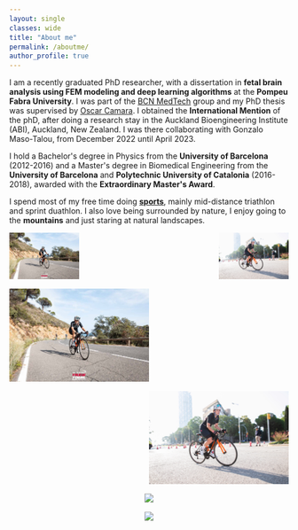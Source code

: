 ```yaml
---
layout: single
classes: wide
title: "About me"
permalink: /aboutme/
author_profile: true
---
```

I am a recently graduated PhD researcher, with a dissertation in **fetal brain analysis using FEM modeling and deep learning algorithms** at the **Pompeu Fabra University**. I was part of the [BCN MedTech](https://www.upf.edu/web/bcn-medtech/) group and my PhD thesis was supervised by [Oscar Camara](https://www.upf.edu/web/etic/faculty/-/asset_publisher/vto8LcELdA46/content/camara-rey-oscar/maximized). I obtained the **International Mention** of the phD, after doing a research stay in the Auckland Bioengineering Institute (ABI), Auckland, New Zealand. I was there collaborating with Gonzalo Maso-Talou, from December 2022 until April 2023.

I hold a Bachelor's degree in Physics from the **University of Barcelona** (2012-2016) and a Master's degree in Biomedical Engineering from the **University of Barcelona** and **Polytechnic University of Catalonia** (2016-2018), awarded with the **Extraordinary Master's Award**. 

I spend most of my free time doing **[sports](https://www.strava.com/athletes/25797820)**, mainly mid-distance triathlon and sprint duathlon. I also love being surrounded by nature, I enjoy going to the **mountains** and just staring at natural landscapes. 


<div style="display: flex;">
  <div style="flex: 1;">
    <img width="50%" src="../images/sport1_mireia.jpg" />
  </div>
  <div style="flex: 1; text-align: right;">
    <img width="50%" src="../images/sport2_mireia.jpg" />
  </div>
</div>
<p align="left"><img width="50%" src="../images/sport1_mireia.jpg"  /> <p align="right"><img width="50%" src="../images/sport2_mireia.jpg"  /></p>
<p align="center"><img width="50%" src="../images/sport3_mireia.jpg"  /></p>
<p align="center"><img width="50%" src="../images/sport4_mireia.jpg"  /></p>
